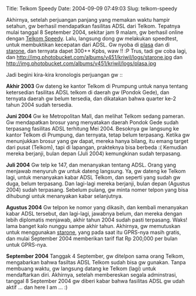 Title: Telkom Speedy
Date: 2004-09-09 07:49:03
Slug: telkom-speedy

Akhirnya, setelah perjuangan panjang yang memakan waktu hampir setahun, gw berhasil mendapatkan fasilitas ADSL dari Telkom. Tepatnya mulai tanggal 8 September 2004, sekitar jam 9 malam, gw berhasil online dengan <a href="http://www.telkomlink-dsl.net">Telkom Speedy</a>.
Lalu, langsung dong gw melakukan speedtest, untuk membuktikan kecepatan dari ADSL. Gw nyoba di <a href="http://www.plasa.com/bandwidthmeter/">plasa</a> dan di <a href="http://www.mystarone.com/speedtest/">starone</a>, dan ternyata dapet 300++ Kpbs, waw !! :P
Trus, tadi gw coba lagi, dan
http://img.photobucket.com/albums/v451/kriwil/logs/starone.jpg
dan
http://img.photobucket.com/albums/v451/kriwil/logs/plasa.jpg

Jadi begini kira-kira kronologis perjuangan gw ::

<b>Akhir 2003</b>
Gw dateng ke kantor Telkom di Prumpung untuk nanya tentang ketersedian fasilitas ADSL telkom di daerah gw (Pondok Gede), dan ternyata daerah gw belum tersedia, dan dikatakan bahwa quarter ke-2 tahun 2004 sudah tersedia.

<b>Juni 2004</b>
Gw ke Metropolitan Mall, dan melihat Telkom sedang pameran. Gw mendapatkan brosur yang menyatakan daerah Pondok Gede sudah terpasang fasilitas ADSL terhitung Mei 2004.
Besoknya gw langsung ke kantor Telkom di Prumpung, dan ternyata, tetap belum terpasang. Ketika gw menunjukkan brosur yang gw dapat, mereka hanya bilang, itu emang target dari pusat (Telkom), tapi di lapangan, prakteknya bisa berbeda :(
Kemudian mereka berjanji, bulan depan (Juli 2004) kemungkinan sudah terpasang.

<b>Juli 2004</b>
Gw telp ke 147, dan menanyakan tentang ADSL. Orang yang menjawab menyuruh gw untuk dateng langsung.
Ya, gw dateng ke Telkom lagi, untuk menanyakan kabar ADSL Telkom, dan seperti yang sudah gw duga, belum terpasang. Dan lagi-lagi mereka berjanji, bulan depan (Agustus 2004) sudah terpasang.
Sebelum pulang, gw minta nomer telpon yang bisa dihubungi untuk menanyakan kabar selanjutnya.

<b>Agustus 2004</b>
Gw telpon ke nomor yang dikasih, dan kembali menanyakan kabar ADSL tersebut, dan lagi-lagi, jawabnya belum, dan mereka dengan lebih diplomatis menjawab, akhir tahun 2004 sudah pasti terpasang. Waks! lama banget kalo nunggu sampe akhir tahun.
Akhirnya, gw memutuskan untuk menggunakan <a href="http://www.mystarone.com">starone</a>, yang pada saat itu GPRS-nya masih gratis, dan mulai September 2004 memberikan tarif flat Rp 200,000 per bulan untuk GPRS-nya.

<b>September 2004</b>
Tanggak 4 September, gw ditelpon sama orang Telkom, mengabarkan bahwa fasiltas ADSL Telkom sudah bisa gw gunakan. Tanpa membuang waktu, gw langsung datang ke Telkom (lagi) untuk mendaftarkan diri.
Akhirnya, setelah membereskan segala adminstrasi, tanggal 8 September 2004 gw diberi kabar bahwa fasilitas ADSL gw udah aktif ... dan here I am ... :)
